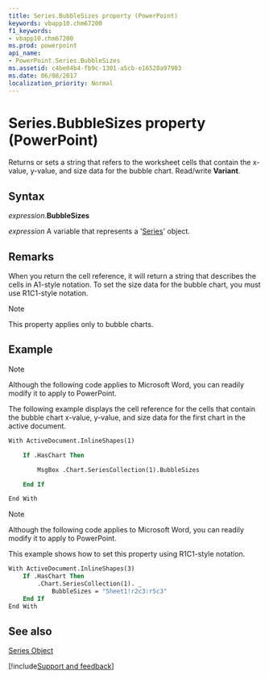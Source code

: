 ```yaml
---
title: Series.BubbleSizes property (PowerPoint)
keywords: vbapp10.chm67200
f1_keywords:
- vbapp10.chm67200
ms.prod: powerpoint
api_name:
- PowerPoint.Series.BubbleSizes
ms.assetid: c4be04b4-fb9c-1301-a5cb-e16528a97903
ms.date: 06/08/2017
localization_priority: Normal
---
```



# Series.BubbleSizes property (PowerPoint)

Returns or sets a string that refers to the worksheet cells that contain the x-value, y-value, and size data for the bubble chart. Read/write  **Variant**.


## Syntax

_expression_.**BubbleSizes**

_expression_ A variable that represents a '[Series](PowerPoint.Series.md)' object.


## Remarks

 When you return the cell reference, it will return a string that describes the cells in A1-style notation. To set the size data for the bubble chart, you must use R1C1-style notation.


> [!NOTE] 
> This property applies only to bubble charts.


## Example




> [!NOTE] 
> Although the following code applies to Microsoft Word, you can readily modify it to apply to PowerPoint.

The following example displays the cell reference for the cells that contain the bubble chart x-value, y-value, and size data for the first chart in the active document.




```vb
With ActiveDocument.InlineShapes(1)

    If .HasChart Then

        MsgBox .Chart.SeriesCollection(1).BubbleSizes

    End If

End With
```




> [!NOTE] 
> Although the following code applies to Microsoft Word, you can readily modify it to apply to PowerPoint.

This example shows how to set this property using R1C1-style notation.




```vb
With ActiveDocument.InlineShapes(3)
    If .HasChart Then
        .Chart.SeriesCollection(1). _
            BubbleSizes = "Sheet1!r2c3:r5c3"
    End If
End With
```


## See also


[Series Object](PowerPoint.Series.md)

[!include[Support and feedback](~/includes/feedback-boilerplate.md)]